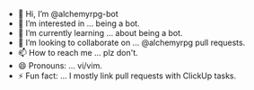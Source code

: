 - 👋 Hi, I’m @alchemyrpg-bot
- 👀 I’m interested in ... being a bot.
- 🌱 I’m currently learning ... about being a bot.
- 💞️ I’m looking to collaborate on ... @alchemyrpg pull requests.
- 📫 How to reach me ... plz don't.
- 😄 Pronouns: ... vi/vim.
- ⚡ Fun fact: ... I mostly link pull requests with ClickUp tasks.

<!---
alchemyrpg-bot/alchemyrpg-bot is a ✨ special ✨ repository because its `README.md` (this file) appears on your GitHub profile.
You can click the Preview link to take a look at your changes.
--->
